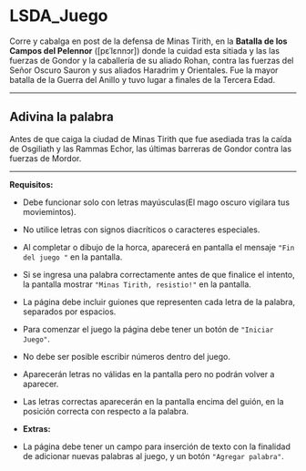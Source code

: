 # LSDA_Juego
Corre y cabalga en post de la defensa de Minas Tirith, en la **Batalla de los Campos del Pelennor** ([pɛˈlɛnnɔr]) donde la cuidad esta sitiada y las las fuerzas de Gondor y la caballería de su aliado Rohan, contra las fuerzas del Señor Oscuro Sauron y sus aliados Haradrim y Orientales.
Fue la mayor batalla de la Guerra del Anillo y tuvo lugar a finales de la Tercera Edad.

---
## Adivina la palabra
Antes de que caiga la ciudad de Minas Tirith  que fue asediada tras la caída de Osgiliath y las Rammas Echor, las últimas barreras de Gondor contra las fuerzas de Mordor.

---
**Requisitos:**  
- Debe funcionar solo con letras mayúsculas(El mago oscuro vigilara tus moviemintos).
- No utilice letras con signos diacríticos o caracteres especiales.
- Al completar o dibujo de la horca, aparecerá en pantalla el mensaje `"Fin del juego "` en la pantalla.
- Si se ingresa una palabra correctamente antes de que finalice el intento, la pantalla mostrar `"Minas Tirith, resistio!"` en la pantalla.
- La página debe incluir guiones que representen cada letra de la palabra, separados por espacios.
- Para comenzar el juego la página debe tener un botón de `"Iniciar Juego"`.
- No debe ser posible escribir números dentro del juego.
- Aparecerán letras no válidas en la pantalla pero no podrán volver a aparecer.
- Las letras correctas aparecerán en la pantalla encima del guión, en la posición correcta con respecto a la palabra.

- **Extras:**  
- La página debe tener un campo para inserción de texto con la finalidad de adicionar nuevas palabras al juego, y un botón `"Agregar palabra"`.
